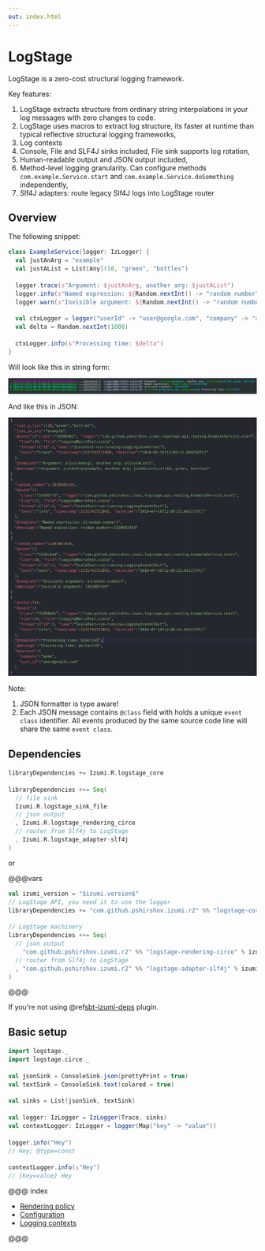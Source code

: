 ```yaml
---
out: index.html
---
```

LogStage
========

LogStage is a zero-cost structural logging framework.

Key features:

1. LogStage extracts structure from ordinary string interpolations in your log messages with zero changes to code.
2. LogStage uses macros to extract log structure, its faster at runtime than typical reflective structural logging frameworks,
3. Log contexts
4. Console, File and SLF4J sinks included, File sink supports log rotation,
5. Human-readable output and JSON output included,
6. Method-level logging granularity. Can configure methods `com.example.Service.start` and `com.example.Service.doSomething` independently,
7. Slf4J adapters: route legacy Slf4J logs into LogStage router

Overview
-----------

The following snippet:

```scala
class ExampleService(logger: IzLogger) {
  val justAnArg = "example"
  val justAList = List[Any](10, "green", "bottles")

  logger.trace(s"Argument: $justAnArg, another arg: $justAList")
  logger.info(s"Named expression: ${Random.nextInt() -> "random number"}")
  logger.warn(s"Invisible argument: ${Random.nextInt() -> "random number" -> null}")

  val ctxLogger = logger("userId" -> "user@google.com", "company" -> "acme")
  val delta = Random.nextInt(1000)

  ctxLogger.info(s"Processing time: $delta")
}
```

Will look like this in string form:

![logstage-sample-output-string](media/00-logstage-sample-output-string.png)

And like this in JSON:

![logstage-sample-output-string](media/00-logstage-sample-output-json.png)

Note:

1. JSON formatter is type aware!
2. Each JSON message contains `@class` field with holds a unique `event class` identifier.
   All events produced by the same source code line will share the same `event class`.

Dependencies
------------

```scala
libraryDependencies += Izumi.R.logstage_core

libraryDependencies ++= Seq(
  // file sink
  Izumi.R.logstage_sink_file
  // json output
  , Izumi.R.logstage_rendering_circe
  // router from Slf4j to LogStage
  , Izumi.R.logstage_adapter-slf4j
)
```

or

@@@vars
```scala
val izumi_version = "$izumi.version$"
// LogStage API, you need it to use the logger
libraryDependencies += "com.github.pshirshov.izumi.r2" %% "logstage-core" % izumi_version

// LogStage machinery
libraryDependencies ++= Seq(
  // json output
    "com.github.pshirshov.izumi.r2" %% "logstage-rendering-circe" % izumi_version
  // router from Slf4j to LogStage
  , "com.github.pshirshov.izumi.r2" %% "logstage-adapter-slf4j" % izumi_version    
)
```
@@@

If you're not using @ref[sbt-izumi-deps](../sbt/00_sbt.md#bills-of-materials) plugin.

Basic setup
-----------

```scala
import logstage._
import logstage.circe._

val jsonSink = ConsoleSink.json(prettyPrint = true)
val textSink = ConsoleSink.text(colored = true)

val sinks = List(jsonSink, textSink)

val logger: IzLogger = IzLogger(Trace, sinks)
val contextLogger: IzLogger = logger(Map("key" -> "value"))

logger.info("Hey")
// Hey; @type=const

contextLogger.info(s"Hey")
// {key=value} Hey
```


@@@ index

* [Rendering policy](policy.md)
* [Configuration](config.md)
* [Logging contexts](custom_ctx.md)

@@@
